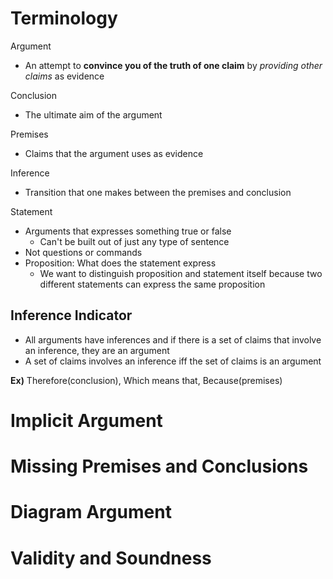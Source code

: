 # Terminology
Argument
- An attempt to **convince you of the truth of one claim** by *providing other claims* as evidence

Conclusion
- The ultimate aim of the argument

Premises
- Claims that the argument uses as evidence

Inference
- Transition that one makes between the premises and conclusion

Statement
- Arguments that expresses something true or false
	- Can't be built out of just any type of sentence
- Not questions or commands
- Proposition: What does the statement express
	- We want to distinguish proposition and statement itself because two different statements can express the same proposition

## Inference Indicator
- All arguments have inferences and if there is a set of claims that involve an inference, they are an argument
- A set of claims involves an inference iff the set of claims is an argument

**Ex)**
Therefore(conclusion), Which means that, Because(premises)

# Implicit Argument


# Missing Premises and Conclusions

# Diagram Argument


# Validity and Soundness
